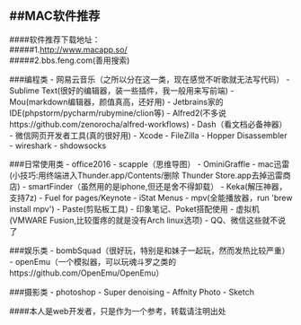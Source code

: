 ##MAC软件推荐
--------

####软件推荐下载地址：   
#####1.http://www.macapp.so/   
#####2.bbs.feng.com(善用搜索)

###编程类
    - 网易云音乐（之所以分在这一类，现在感觉不听歌就无法写代码）
    - Sublime Text(很好的编辑器，装一些插件，我一般用来写前端)
    - Mou(markdown编辑器，颜值真高，还好用)
    - Jetbrains家的IDE(phpstorm/pycharm/rubymine/clion等)
    - Alfred2(不多说https://github.com/zenorocha/alfred-workflows)
    - Dash（看文档必备神器）
    - 微信网页开发者工具(真的很好用)
    - Xcode
    - FileZilla
    - Hopper Disassembler
    - wireshark
    - shdowsocks

###日常使用类
    - office2016
    - scapple（思维导图）
    - OminiGraffle
    - mac迅雷(小技巧:用终端进入Thunder.app/Contents/删除 Thunder Store.app去掉迅雷商店)
    - smartFinder（虽然用的是iphone,但还是舍不得卸载）
    - Keka(解压神器，支持7z)
    - Fuel for pages/Keynote
    - iStat Menus
    - mpv(全能播放器，run 'brew install mpv')
    - Paste(剪贴板工具)
    - 印象笔记、Poket搭配使用
    - 虚拟机(VMWARE Fusion,比较蛋疼的就是没有Arch linux选项)
    - QQ、微信这些就不说了
    
###娱乐类
    - bombSquad（很好玩，特别是和妹子一起玩，然而发热比较严重）
    - openEmu（一个模拟器，可以玩魂斗罗之类的https://github.com/OpenEmu/OpenEmu）

###摄影类
    - photoshop
    - Super denoising
    - Affnity Photo
    - Sketch
    
####本人是web开发者，只是作为一个参考，转载请注明出处